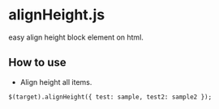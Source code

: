 alignHeight.js
==============

easy align height block element on html.


## How to use  

* Align height all items.  

`$(target).alignHeight({
	test: sample,
	test2: sample2
});`